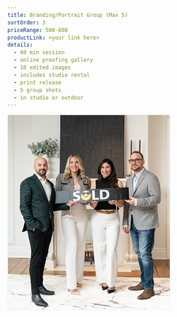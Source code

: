 ```yaml
---
title: Branding/Portrait Group (Max 5)
sortOrder: 3
priceRange: 500-800
productLink: <your link here>
details:
  - 60 min session
  - online proofing gallery
  - 10 edited images
  - includes studio rental
  - print release
  - 5 group shots
  - in studio or outdoor
---
```


![Branding Session](../../assets/brandingSession.png)
